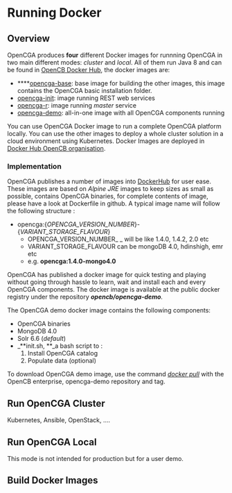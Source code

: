 # Running Docker

## Overview <a href="docker-overview" id="docker-overview"></a>

OpenCGA produces **four** different Docker images for runnning OpenCGA in two main different modes: _cluster_ and _local_. All of them run Java 8 and can be found in [OpenCB Docker Hub](https://hub.docker.com/u/opencb), the docker images are:

* ****[opencga-base](https://hub.docker.com/r/opencb/opencga-base): base image for building the other images, this image contains the OpenCGA basic installation folder.
* [opencga-init](https://hub.docker.com/r/opencb/opencga-init): image running REST web services
* [opencga-r](https://hub.docker.com/r/opencb/opencga-r): image running _master_ service
* [opencga-demo](https://hub.docker.com/r/opencb/opencga-demo): all-in-one image with all OpenCGA components running

You can use OpenCGA Docker image to run a complete OpenCGA platform locally. You can use the other images to deploy a whole cluster solution in a cloud environment using Kubernetes. Docker Images are deployed in [Docker Hub OpenCB organisation](https://hub.docker.com/orgs/opencb).

### Implementation <a href="docker-implementation" id="docker-implementation"></a>

OpenCGA publishes a number of images into [DockerHub](https://hub.docker.com/u/opencb) for user ease. These images are based on _Alpine JRE_ images to keep sizes as small as possible, contains OpenCGA binaries, for complete contents of image, please have a look at Dockerfile in github. A typical image name will follow the following structure :

* opencga:{_OPENCGA_VERSION_NUMBER_}-{_VARIANT_STORAGE_FLAVOUR_}
  * OPENCGA_VERSION_NUMBER_ _ will be like 1.4.0, 1.4.2, 2.0 etc
  * VARIANT_STORAGE_FLAVOUR can be mongoDB 4.0, hdinshigh, emr etc
  * e.g. **opencga:1.4.0-mongo4.0**

OpenCGA has published a docker image for quick testing and playing without going through hassle to learn, wait and install each and every OpenCGA components. The docker image is available at the public docker registry under the repository _**opencb/opencga-demo**._ 

The OpenCGA demo docker image contains the following components:

* OpenCGA binaries
* MongoDB 4.0
* Solr 6.6 (_default_) 
* _**init.sh, **_a bash script to :
  1. Install OpenCGA catalog 
  2. Populate data (optional)

To download OpenCGA demo image, use the command [_docker pull_](https://docs.docker.com/engine/reference/commandline/pull/) with the OpenCB enterprise, opencga-demo repository and tag.

## Run OpenCGA Cluster

Kubernetes, Ansible, OpenStack, ....

## Run OpenCGA Local

This mode is not intended for production but for a user demo.

## Build Docker Images

